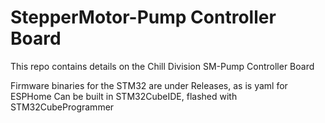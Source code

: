 # StepperMotor-Pump Controller Board

This repo contains details on the Chill Division SM-Pump Controller Board

Firmware binaries for the STM32 are under Releases, as is yaml for ESPHome
Can be built in STM32CubeIDE, flashed with STM32CubeProgrammer

